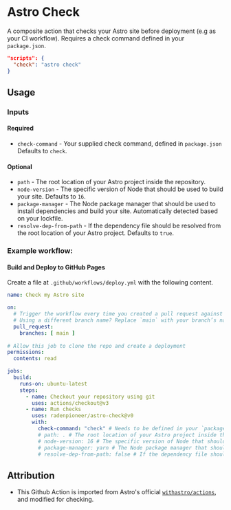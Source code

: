 # Astro Check

A composite action that checks your Astro site before deployment (e.g as your CI workflow). Requires a check command defined in your `package.json`.

```json
"scripts": {
  "check": "astro check"
}
```

## Usage

### Inputs

#### Required

- `check-command` - Your supplied check command, defined in `package.json` Defaults to `check`.


#### Optional

- `path` - The root location of your Astro project inside the repository.
- `node-version` - The specific version of Node that should be used to build your site. Defaults to `16`.
- `package-manager` - The Node package manager that should be used to install dependencies and build your site. Automatically detected based on your lockfile.
- `resolve-dep-from-path` - If the dependency file should be resolved from the root location of your Astro project. Defaults to `true`.

### Example workflow:

#### Build and Deploy to GitHub Pages

Create a file at `.github/workflows/deploy.yml` with the following content.

```yml
name: Check my Astro site

on:
  # Trigger the workflow every time you created a pull request against the `main` branch
  # Using a different branch name? Replace `main` with your branch’s name
  pull_request:
    branches: [ main ]
  
# Allow this job to clone the repo and create a deployment
permissions:
  contents: read

jobs:
  build:
    runs-on: ubuntu-latest
    steps:
      - name: Checkout your repository using git
        uses: actions/checkout@v3
      - name: Run checks
        uses: radenpioneer/astro-check@v0
        with:
          check-command: "check" # Needs to be defined in your `package.json`.
          # path: . # The root location of your Astro project inside the repository. (optional)
          # node-version: 16 # The specific version of Node that should be used to build your site. Defaults to 16. (optional)
          # package-manager: yarn # The Node package manager that should be used to install dependencies and build your site. Automatically detected based on your lockfile. (optional)
          # resolve-dep-from-path: false # If the dependency file should be resolved from the root location of your Astro project. Defaults to `true`. (optional)

```

## Attribution

- This Github Action is imported from Astro's official [`withastro/actions`](https://github.com/withastro/action), and modified for checking.
